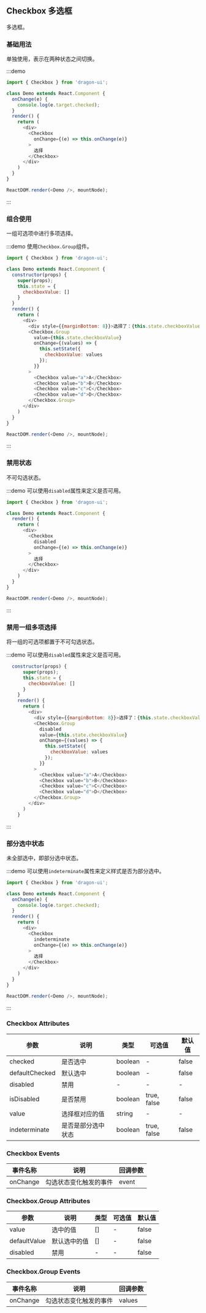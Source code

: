 ## Checkbox 多选框
多选框。

### 基础用法

单独使用，表示在两种状态之间切换。

:::demo

```js
import { Checkbox } from 'dragon-ui';

class Demo extends React.Component {
  onChange(e) {
    console.log(e.target.checked);
  }
  render() {
    return (
      <div>
        <Checkbox
          onChange={(e) => this.onChange(e)}
        >
          选择
        </Checkbox>
      </div>
    )
  }
}

ReactDOM.render(<Demo />, mountNode);
```
:::

### 组合使用

一组可选项中进行多项选择。

:::demo 使用`Checkbox.Group`组件。

```js
import { Checkbox } from 'dragon-ui';

class Demo extends React.Component {
  constructor(props) {
    super(props);
    this.state = {
      checkboxValue: []
    }
  }
  render() {
    return (
      <div>
        <div style={{marginBottom: 8}}>选择了：{this.state.checkboxValue.join(',')}</div>
        <Checkbox.Group
          value={this.state.checkboxValue}
          onChange={(values) => {
            this.setState({
              checkboxValue: values
            });
          }}
        >
          <Checkbox value="a">A</Checkbox>
          <Checkbox value="b">B</Checkbox>
          <Checkbox value="c">C</Checkbox>
          <Checkbox value="d">D</Checkbox>
        </Checkbox.Group>
      </div>
    )
  }
}

ReactDOM.render(<Demo />, mountNode);
```
:::

### 禁用状态

不可勾选状态。

:::demo 可以使用`disabled`属性来定义是否可用。

```js
import { Checkbox } from 'dragon-ui';

class Demo extends React.Component {
  render() {
    return (
      <div>
        <Checkbox
          disabled
          onChange={(e) => this.onChange(e)}
        >
          选择
        </Checkbox>
      </div>
    )
  }
}

ReactDOM.render(<Demo />, mountNode);
```
:::

### 禁用一组多项选择

将一组的可选项都置于不可勾选状态。

:::demo 可以使用`disabled`属性来定义是否可用。

```js
  constructor(props) {
      super(props);
      this.state = {
        checkboxValue: []
      }
    }
    render() {
      return (
        <div>
          <div style={{marginBottom: 8}}>选择了：{this.state.checkboxValue.join(',')}</div>
          <Checkbox.Group
            disabled
            value={this.state.checkboxValue}
            onChange={(values) => {
              this.setState({
                checkboxValue: values
              });
            }}
          >
            <Checkbox value="a">A</Checkbox>
            <Checkbox value="b">B</Checkbox>
            <Checkbox value="c">C</Checkbox>
            <Checkbox value="d">D</Checkbox>
          </Checkbox.Group>
        </div>
      )
    }
```
:::

### 部分选中状态

未全部选中，即部分选中状态。

:::demo 可以使用`indeterminate`属性来定义样式是否为部分选中。

```js
import { Checkbox } from 'dragon-ui';

class Demo extends React.Component {
  onChange(e) {
    console.log(e.target.checked);
  }
  render() {
    return (
      <div>
        <Checkbox
          indeterminate
          onChange={(e) => this.onChange(e)}
        >
          选择
        </Checkbox>
      </div>
    )
  }
}

ReactDOM.render(<Demo />, mountNode);
```
:::


### Checkbox Attributes
| 参数      | 说明    | 类型      | 可选值       | 默认值   |
|---------- |-------- |---------- |-------------  |-------- |
| checked     | 是否选中  | boolean  |   -           |    false    |
| defaultChecked    | 默认选中  | boolean   |   - |     false   |
| disabled  | 禁用    | -   | -  | -   |
| isDisabled  | 是否禁用    | boolean   | true, false   | false   |
| value  | 选择框对应的值    | string   | -  | -   |
| indeterminate  | 是否是部分选中状态    | boolean | true, false | false |

### Checkbox Events
| 事件名称 | 说明 | 回调参数 |
|---------- |-------- |---------- |
| onChange | 勾选状态变化触发的事件 | event |

### Checkbox.Group Attributes
| 参数      | 说明    | 类型      | 可选值       | 默认值   |
|---------- |-------- |---------- |-------------  |-------- |
| value     | 选中的值  | []  |   -           |    false    |
| defaultValue    | 默认选中的值  | []  |   - |     false   |
| disabled  | 禁用    | -   | -  | false   |

### Checkbox.Group Events
| 事件名称 | 说明 | 回调参数 |
|---------- |-------- |---------- |
| onChange | 勾选状态变化触发的事件 | values |
